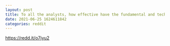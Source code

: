 ```yaml
--- 
layout: post 
title: To all the analysts, how effective have the fundamental and technical analysis tools been for you in the crypto market in comparison to other markets? 
date: 2021-06-25 1624611842 
categories: reddit 
--- 
```

https://redd.it/o7jyu2